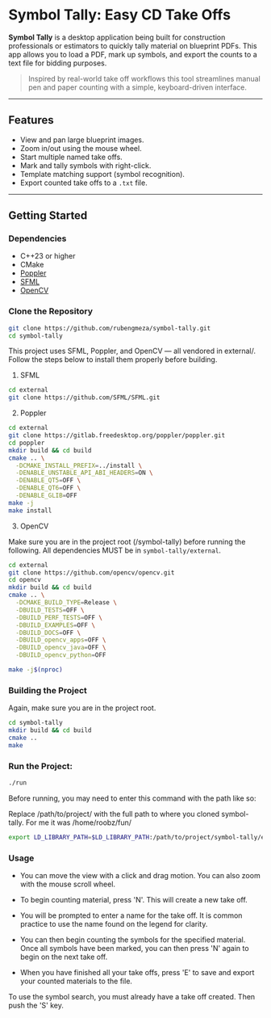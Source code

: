 # Symbol Tally: Easy CD Take Offs

**Symbol Tally** is a desktop application being built for construction professionals or estimators to quickly tally material on blueprint PDFs. This app allows you to load a PDF, mark up symbols, and export the counts to a text file for bidding purposes. 

> Inspired by real-world take off workflows this tool streamlines manual pen and paper counting with a simple, keyboard-driven interface.

---

## Features

- View and pan large blueprint images.
- Zoom in/out using the mouse wheel.
- Start multiple named take offs.
- Mark and tally symbols with right-click.
- Template matching support (symbol recognition).
- Export counted take offs to a `.txt` file.

---

## Getting Started

### Dependencies

- C++23 or higher
- CMake
- [Poppler](https://anongit.freedesktop.org/git/poppler/poppler.git)
- [SFML](https://www.sfml-dev.org/)
- [OpenCV](https://github.com/opencv/opencv)

### Clone the Repository

```bash
git clone https://github.com/rubengmeza/symbol-tally.git
cd symbol-tally
```

This project uses SFML, Poppler, and OpenCV — all vendored in external/. Follow the steps below to install them properly before building.

1. SFML

```bash
cd external
git clone https://github.com/SFML/SFML.git
```

2. Poppler

```bash
cd external
git clone https://gitlab.freedesktop.org/poppler/poppler.git
cd poppler
mkdir build && cd build
cmake .. \
  -DCMAKE_INSTALL_PREFIX=../install \
  -DENABLE_UNSTABLE_API_ABI_HEADERS=ON \
  -DENABLE_QT5=OFF \
  -DENABLE_QT6=OFF \
  -DENABLE_GLIB=OFF
make -j
make install
```

3. OpenCV

Make sure you are in the project root (/symbol-tally) before running the following. 
All dependencies MUST be in `symbol-tally/external`.

```bash
cd external
git clone https://github.com/opencv/opencv.git
cd opencv
mkdir build && cd build
cmake .. \
  -DCMAKE_BUILD_TYPE=Release \
  -DBUILD_TESTS=OFF \
  -DBUILD_PERF_TESTS=OFF \
  -DBUILD_EXAMPLES=OFF \
  -DBUILD_DOCS=OFF \
  -DBUILD_opencv_apps=OFF \
  -DBUILD_opencv_java=OFF \
  -DBUILD_opencv_python=OFF

make -j$(nproc)
```


### Building the Project

Again, make sure you are in the project root.

```bash
cd symbol-tally
mkdir build && cd build
cmake ..
make
```


### Run the Project:

```bash
./run
```

Before running, you may need to enter this command with the path like so:

Replace /path/to/project/ with the full path to where you cloned symbol-tally.
For me it was /home/roobz/fun/

```bash
export LD_LIBRARY_PATH=$LD_LIBRARY_PATH:/path/to/project/symbol-tally/external/poppler/install/lib:/path/to/project/symbol-tally/external/opencv/build/lib
```


### Usage

- You can move the view with a click and drag motion. You can also zoom with the mouse scroll wheel.

- To begin counting material, press 'N'. This will create a new take off.

- You will be prompted to enter a name for the take off. It is common practice to use the name found on the legend for clarity.

- You can then begin counting the symbols for the specified material. Once all symbols have been marked, you can then press 'N' again to begin on the next take off.

- When you have finished all your take offs, press 'E' to save and export your counted materials to the file.

To use the symbol search, you must already have a take off created. Then push the 'S' key.
